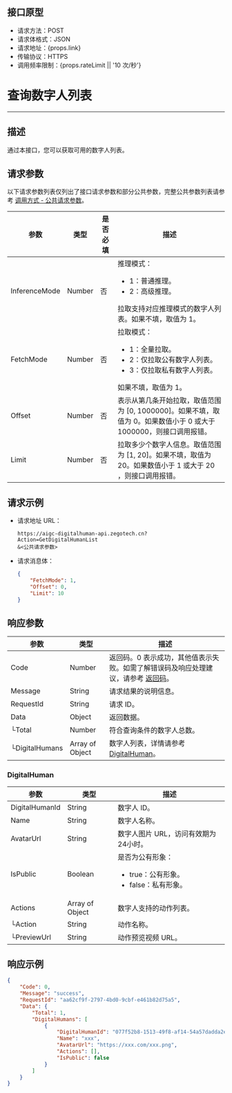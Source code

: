 ## 接口原型

- 请求方法：POST
- 请求体格式：JSON
- 请求地址：{props.link}
- 传输协议：HTTPS
- 调用频率限制：{props.rateLimit || '10 次/秒'}
# 查询数字人列表

---

##  描述

通过本接口，您可以获取可用的数字人列表。

<PostPrototype link="https://aigc-digitalhuman-api.zegotech.cn?Action=GetDigitalHumanList" />

## 请求参数

以下请求参数列表仅列出了接口请求参数和部分公共参数，完整公共参数列表请参考 [调用方式 - 公共请求参数](/aigc-digital-human-server/server-apis/accessing-server-apis#公共请求参数)。

| 参数               | 类型   | 是否必填 | 描述             |
|------------------|------|------|-------------------------|
| InferenceMode  | Number | 否    | 推理模式：<ul><li>1：普通推理。</li><li>2：高级推理。</li></ul>拉取支持对应推理模式的数字人列表。如果不填，取值为 1。      |
| FetchMode      | Number | 否    | 拉取模式：<ul><li>1：全量拉取。</li><li>2：仅拉取公有数字人列表。</li><li>3：仅拉取私有数字人列表。</li></ul>如果不填，取值为 1。     |
| Offset         | Number | 否    | 表示从第几条开始拉取，取值范围为 [0, 1000000]。如果不填，取值为 0。如果数值小于 0 或大于 1000000，则接口调用报错。|
| Limit          | Number | 否    | 拉取多少个数字人信息。取值范围为 [1, 20]。如果不填，取值为 20。如果数值小于 1 或大于 20 ，则接口调用报错。 |


## 请求示例

- 请求地址 URL：
    ```https
    https://aigc-digitalhuman-api.zegotech.cn?Action=GetDigitalHumanList
    &<公共请求参数>
    ```

- 请求消息体：

    ```json
    {
        "FetchMode": 1,
        "Offset": 0,
        "Limit": 10
    }
    ```

## 响应参数

| 参数 | 类型 | 描述 |
|------|------|------|
| Code | Number | 返回码。0 表示成功，其他值表示失败。如需了解错误码及响应处理建议，请参考 [返回码](/aigc-digital-human-server/server-apis/return-codes)。 |
| Message | String | 请求结果的说明信息。 |
| RequestId | String | 请求 ID。 |
| Data | Object | 返回数据。 |
| └Total | Number | 符合查询条件的数字人总数。|
| └DigitalHumans | Array of Object | 数字人列表，详情请参考 [DigitalHuman](#digitalhuman)。 |

### DigitalHuman

| 参数 | 类型 | 描述 |
|------|------|------|
| DigitalHumanId      | String       | 数字人 ID。 |
| Name | String | 数字人名称。 |
| AvatarUrl | String | 数字人图片 URL，访问有效期为24小时。 |
| IsPublic | Boolean | 是否为公有形象：<ul><li>true：公有形象。</li><li>false：私有形象。</li></ul> |
| Actions | Array of Object | 数字人支持的动作列表。 |
| └Action | String | 动作名称。 |
| └PreviewUrl | String | 动作预览视频 URL。 | 


## 响应示例

```json
{
    "Code": 0,
    "Message": "success",
    "RequestId": "aa62cf9f-2797-4bd0-9cbf-e461b82d75a5",
    "Data": {
        "Total": 1,
        "DigitalHumans": [
            {
                "DigitalHumanId": "077f52b8-1513-49f8-af14-54a57dadda2e",
                "Name": "xxx",
                "AvatarUrl": "https://xxx.com/xxx.png",
                "Actions": [],
                "IsPublic": false
            }
        ]
    }
}
```
